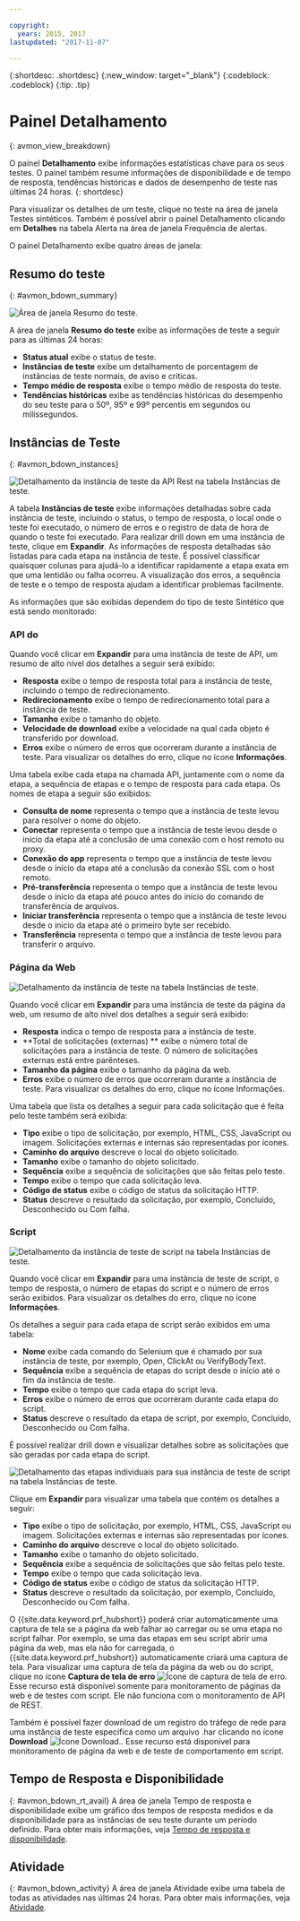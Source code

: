 ```yaml
---

copyright:
  years: 2015, 2017
lastupdated: "2017-11-07"

---
```


{:shortdesc: .shortdesc}
{:new_window: target="_blank"}
{:codeblock: .codeblock}
{:tip: .tip}

# Painel Detalhamento
{: avmon_view_breakdown}

O painel **Detalhamento** exibe informações estatísticas chave para os seus testes. O painel também resume informações de disponibilidade e de tempo de resposta, tendências históricas e dados de desempenho de teste nas últimas 24 horas.
{: shortdesc}

Para visualizar os detalhes de um teste, clique no teste na área de janela Testes sintéticos. Também é possível abrir o painel Detalhamento clicando em **Detalhes** na tabela Alerta na área de janela Frequência de alertas.

O painel Detalhamento exibe quatro áreas de janela:

## Resumo do teste
{: #avmon_bdown_summary}

![Área de janela Resumo do teste.](images/avmon_bdown_summ.png)

A área de janela **Resumo do teste** exibe as informações de teste a seguir para as últimas 24 horas:

-   **Status atual** exibe o status de teste.
-   **Instâncias de teste** exibe um detalhamento de porcentagem de instâncias de teste normais, de aviso e críticas.
-   **Tempo médio de resposta** exibe o tempo médio de resposta do teste.
-   **Tendências históricas** exibe as tendências históricas do desempenho do seu teste para o 50º, 95º e 99º percentis em segundos ou milissegundos.

## Instâncias de Teste
{: #avmon_bdown_instances}

![Detalhamento da instância de teste da API Rest na tabela Instâncias de teste.](images/avmon_bdown_apitest_instance.png)

A tabela **Instâncias de teste** exibe informações detalhadas sobre cada instância de teste, incluindo o status, o tempo de resposta, o local onde o teste foi executado, o número de erros e o registro de data de hora de quando o teste foi executado. Para realizar drill down em uma instância de teste, clique em **Expandir**. As informações de resposta detalhadas são listadas para cada etapa na instância de teste. É possível classificar quaisquer colunas para ajudá-lo a identificar rapidamente a etapa exata em que uma lentidão ou falha ocorreu. A visualização dos erros, a sequência de teste e o tempo de resposta ajudam a identificar problemas facilmente.

As informações que são exibidas dependem do tipo de teste Sintético que está sendo monitorado:

### API do
Quando você clicar em **Expandir** para uma instância de teste de API, um resumo de alto nível dos detalhes a seguir será exibido:

-   **Resposta** exibe o tempo de resposta total para a instância de teste, incluindo o tempo de redirecionamento.
-   **Redirecionamento** exibe o tempo de redirecionamento total para a instância de teste.
-   **Tamanho** exibe o tamanho do objeto.
-   **Velocidade de download** exibe a velocidade na qual cada objeto é transferido por download.
-   **Erros** exibe o número de erros que ocorreram durante a instância de teste. Para visualizar os detalhes do erro, clique no ícone **Informações**.

Uma tabela exibe cada etapa na chamada API, juntamente com o nome da etapa, a sequência de etapas e o tempo de resposta para cada etapa. Os nomes de etapa a seguir são exibidos:

-   **Consulta de nome** representa o tempo que a instância de teste levou para resolver o nome do objeto.
-   **Conectar** representa o tempo que a instância de teste levou desde o início da etapa até a conclusão de uma conexão com o host remoto ou proxy.
-   **Conexão do app** representa o tempo que a instância de teste levou desde o início da etapa até a conclusão da conexão SSL com o host remoto.
-   **Pré-transferência** representa o tempo que a instância de teste levou desde o início da etapa até pouco antes do início do comando de transferência de arquivos.
-   **Iniciar transferência** representa o tempo que a instância de teste levou desde o início da etapa até o primeiro byte ser recebido.
-   **Transferência** representa o tempo que a instância de teste levou para transferir o arquivo.

### Página da Web
![Detalhamento da instância de teste na tabela Instâncias de teste.](images/avmon_bdown_webpage_instance.png)

Quando você clicar em **Expandir** para uma instância de teste da página da web, um resumo de alto nível dos detalhes a seguir será exibido:

-   **Resposta** indica o tempo de resposta para a instância de teste.
-   **Total de solicitações (externas) ** exibe o número total de solicitações para a instância de teste. O número de solicitações externas está entre parênteses.
-   **Tamanho da página** exibe o tamanho da página da web.
-   **Erros** exibe o número de erros que ocorreram durante a instância de teste. Para visualizar os detalhes do erro, clique no ícone Informações.

Uma tabela que lista os detalhes a seguir para cada solicitação que é feita pelo teste também será exibida:

-   **Tipo** exibe o tipo de solicitação, por exemplo, HTML, CSS, JavaScript ou imagem. Solicitações externas e internas são representadas por ícones.
-   **Caminho do arquivo** descreve o local do objeto solicitado.
-   **Tamanho** exibe o tamanho do objeto solicitado.
-   **Sequência** exibe a sequência de solicitações que são feitas pelo teste.
-   **Tempo** exibe o tempo que cada solicitação leva.
-   **Código de status** exibe o código de status da solicitação HTTP.
-   **Status** descreve o resultado da solicitação, por exemplo, Concluído, Desconhecido ou Com falha.

### Script
![Detalhamento da instância de teste de script na tabela Instâncias de teste.](images/avmon_bdown_script_instance.png)

Quando você clicar em **Expandir** para uma instância de teste de script, o tempo de resposta, o número de etapas do script e o número de erros serão exibidos. Para visualizar os detalhes do erro, clique no ícone **Informações**.

Os detalhes a seguir para cada etapa de script serão exibidos em uma tabela:

-   **Nome** exibe cada comando do Selenium que é chamado por sua instância de teste, por exemplo, Open, ClickAt ou VerifyBodyText.
-   **Sequência** exibe a sequência de etapas do script desde o início até o fim da instância de teste.
-   **Tempo** exibe o tempo que cada etapa do script leva.
-   **Erros** exibe o número de erros que ocorreram durante cada etapa do script.
-   **Status** descreve o resultado da etapa de script, por exemplo, Concluído, Desconhecido ou Com falha.

É possível realizar drill down e visualizar detalhes sobre as solicitações que são geradas por cada etapa do script.

![Detalhamento das etapas individuais para sua instância de teste de script na tabela Instâncias de teste.](images/avmon_bdown_script_subtrans.png)

Clique em **Expandir** para visualizar uma tabela que contém os detalhes a seguir:

-   **Tipo** exibe o tipo de solicitação, por exemplo, HTML, CSS, JavaScript ou imagem. Solicitações externas e internas são representadas por ícones.
-   **Caminho do arquivo** descreve o local do objeto solicitado.
-   **Tamanho** exibe o tamanho do objeto solicitado.
-   **Sequência** exibe a sequência de solicitações que são feitas pelo teste.
-   **Tempo** exibe o tempo que cada solicitação leva.
-   **Código de status** exibe o código de status da solicitação HTTP.
-   **Status** descreve o resultado da solicitação, por exemplo, Concluído, Desconhecido ou Com falha.

O {{site.data.keyword.prf_hubshort}} poderá criar automaticamente uma captura de tela se a página da web falhar ao carregar ou se uma etapa no script falhar. Por exemplo, se uma das etapas em seu script abrir uma página da web, mas ela não for carregada, o {{site.data.keyword.prf_hubshort}} automaticamente criará uma captura de tela. Para visualizar uma captura de tela da página da web ou do script, clique no ícone
**Captura de tela de erro** ![Ícone de captura de tela de erro](images/scrnsht_err_icn_white.jpg). Esse recurso está disponível somente para monitoramento de páginas da web e de testes com script. Ele não funciona com o monitoramento de API de REST.

Também é possível fazer download de um registro do tráfego de rede para uma instância de teste específica como um arquivo .har clicando no ícone **Download** ![Ícone Download.](images/download_icn_white_smll.jpg). Esse recurso está disponível para monitoramento de página da web e de teste de comportamento em script.

## Tempo de Resposta e Disponibilidade
{: #avmon_bdown_rt_avail}
A área de janela Tempo de resposta e disponibilidade exibe um gráfico dos tempos de resposta medidos e da disponibilidade para as instâncias de seu teste durante um período definido. Para obter mais informações, veja [Tempo de resposta e disponibilidade](avmon_resptime_avail.html "Use a área de janela Tempo de resposta e disponibilidade para ajudá-lo a visualizar o tempo de resposta, as tendências de disponibilidade, os alertas e as atividades ao longo do tempo. A correlação de métricas, alertas e atividades ajudam a isolar facilmente uma mudança de aplicativo específica ou implementação de código quando você vê um tempo de resposta afetado.").

## Atividade
{: #avmon_bdown_activity}
A área de janela Atividade exibe uma tabela de todas as atividades nas últimas 24 horas. Para obter mais informações, veja [Atividade](avmon_activities.html "É possível visualizar informações para atividades na área de janela Atividade. As atividades são ações que ocorrem fora dos eventos definidos pelo usuário.").
